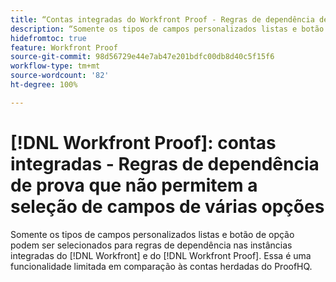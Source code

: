 ```yaml
---
title: “Contas integradas do Workfront Proof - Regras de dependência de prova que não permitem a seleção de campos de várias opções”
description: “Somente os tipos de campos personalizados listas e botão de opção podem ser selecionados para regras de dependência nas instâncias integradas do  [!DNL Workfront]  e do  [!DNL Workfront Proof] . Essa é uma funcionalidade limitada em comparação às contas herdadas do ProofHQ.”
hidefromtoc: true
feature: Workfront Proof
source-git-commit: 98d56729e44e7ab47e201bdfc00db8d40c5f15f6
workflow-type: tm+mt
source-wordcount: '82'
ht-degree: 100%

---
```



# [!DNL Workfront Proof]: contas integradas - Regras de dependência de prova que não permitem a seleção de campos de várias opções

Somente os tipos de campos personalizados listas e botão de opção podem ser selecionados para regras de dependência nas instâncias integradas do [!DNL Workfront] e do [!DNL Workfront Proof]. Essa é uma funcionalidade limitada em comparação às contas herdadas do ProofHQ.
